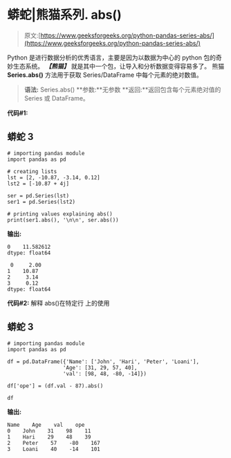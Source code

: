 # 蟒蛇|熊猫系列. abs()

> 原文:[https://www.geeksforgeeks.org/python-pandas-series-abs/](https://www.geeksforgeeks.org/python-pandas-series-abs/)

Python 是进行数据分析的优秀语言，主要是因为以数据为中心的 python 包的奇妙生态系统。 ***【熊猫】*** 就是其中一个包，让导入和分析数据变得容易多了。
熊猫 **Series.abs()** 方法用于获取 Series/DataFrame 中每个元素的绝对数值。

> **语法:** Series.abs()
> **参数:**无参数
> **返回:**返回包含每个元素绝对值的 Series 或 DataFrame。

**代码#1:**

## 蟒蛇 3

```
# importing pandas module
import pandas as pd

# creating lists
lst = [2, -10.87, -3.14, 0.12]
lst2 = [-10.87 + 4j]

ser = pd.Series(lst)
ser1 = pd.Series(lst2)

# printing values explaining abs()
print(ser1.abs(), '\n\n', ser.abs())
```

**输出:**

```
0    11.582612
dtype: float64 

 0     2.00
1    10.87
2     3.14
3     0.12
dtype: float64
```

**代码#2:** 解释 abs()在特定行
上的使用

## 蟒蛇 3

```
# importing pandas module
import pandas as pd

df = pd.DataFrame({'Name': ['John', 'Hari', 'Peter', 'Loani'],
                  'Age': [31, 29, 57, 40],
                  'val': [98, 48, -80, -14]})

df['ope'] = (df.val - 87).abs()

df
```

**输出:**

```
Name    Age    val    ope
0    John    31    98    11
1    Hari    29    48    39
2    Peter    57    -80    167
3    Loani    40    -14    101
```